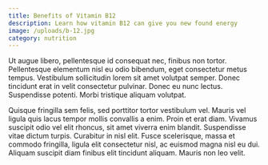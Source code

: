 ```yaml
---
title: Benefits of Vitamin B12
description: Learn how vitamin B12 can give you new found energy
image: /uploads/b-12.jpg
category: nutrition
---
```



Ut augue libero, pellentesque id consequat nec, finibus non tortor. Pellentesque elementum nisl eu odio bibendum, eget consectetur metus tempus. Vestibulum sollicitudin lorem sit amet volutpat semper. Donec tincidunt erat in velit consectetur pulvinar. Donec eu nunc lectus. Suspendisse potenti. Morbi tristique aliquam volutpat.

Quisque fringilla sem felis, sed porttitor tortor vestibulum vel. Mauris vel ligula quis lacus tempor mollis convallis a enim. Proin et erat diam. Vivamus suscipit odio vel elit rhoncus, sit amet viverra enim blandit. Suspendisse vitae dictum turpis. Curabitur in nisl elit. Fusce scelerisque, massa et commodo fringilla, ligula elit consectetur nisl, ac euismod magna nisl eu dui. Aliquam suscipit diam finibus elit tincidunt aliquam. Mauris non leo velit.